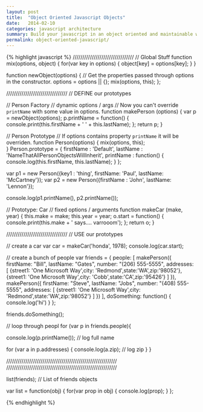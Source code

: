 ```yaml
---
layout: post
title:  "Object Oriented Javascript Objects"
date:   2014-02-10
categories: javascript architecture
summary: Build your javascript in an object oriented and maintainable way
permalink: object-oriented-javascript/
---
```



{% highlight javascript %}
////////////////////////////////
// Global Stuff
function mix(options, object) {
  for(var key in options) {
    object[key] = options[key];
  }
}

function newObject(options) {
  // Get the properties passed through options in the constructor.
  options = options || {};
  mix(options, this);
};


////////////////////////////////
// DEFINE our prototypes

// Person Factory
// dynamic options / args
// Now you can't override `printName` with some value in options.
function makePerson (options) {
  var p = newObject(options);
  p.printName = function() {
	console.print(this.firstName + ' ' + this.lastName);
  };
  return p;
}

// Person Prototype
// If options contains property `printName` it will be overriden.
function Person(options) {
	mix(options, this);  
}
Person.prototype = {
  firstName : 'Default',
  lastName : 'NameThatAllPersonObjectsWillInherit',
  printName : function() {
    console.log(this.firstName, this.lastName);
  }
};
  
var p1 = new Person({key1 : 'thing', firstName: 'Paul', lastName: 'McCartney'});
var p2 = new Person({firstName : 'John', lastName: 'Lennon'});

console.log(p1.printName(), p2.printName());

// Prototype: Car
// fixed options / arguments
function makeCar (make, year) {
  this.make = make;
  this.year = year;
  o.start = function() {
	console.print(this.make + ' says.... varrooom');
  };
  return o;
}

////////////////////////////////
// USE our prototypes

// create a car
var car = makeCar('honda', 1978);
console.log(car.start);


// create a bunch of people
var friends = {
  people: [
    makePerson({
      firstName: "Bill",
      lastName: "Gates",
      number: "(206) 555-5555",
      addresses: [
          {street1: 'One Microsoft Way',city: 'Redmond',state:'WA',zip:'98052'},
          {street1: 'One Microsoft Way',city: 'Cobb',state:'CA',zip:'95426'}
     ]
    }),
    makePerson({
      firstName: "Steve",
      lastName: "Jobs",
      number: "(408) 555-5555",
      addresses: [
          {street1: 'One Microsoft Way',city: 'Redmond',state:'WA',zip:'98052'}
     ]
    })
  ],
  doSomething: function() { console.log('hi') }
};

friends.doSomething();

// loop through peopl
for (var p in friends.people){
  
  console.log(p.printName());  // log full name
  
  for (var a in p.addresses)
  {
    console.log(a.zip);  // log zip
  }
}


//////////////////////////////////////////////////////////
//////////////////////////////////////////////////////////

list(friends);
// List of friends objects

var list = function(obj) {
  for(var prop in obj) {
    console.log(prop);
  }
};

{% endhighlight %}